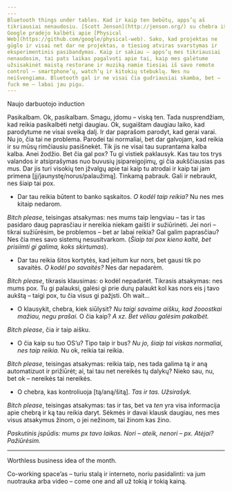 ```yaml
---
---
Bluetooth things under tables. Kad ir kaip ten bebūtų, apps’ų aš
tikriausiai nenaudosiu. [Scott Jenson](http://jenson.org/) su chebra iš
Google pradėjo kalbėti apie [Physical
Web](https://github.com/google/physical-web). Sako, kad projektas ne
gūglo ir visai net dar ne projektas, o tiesiog atviras svarstymas ir
eksperimentinis pasibandymas. Kaip ir sakiau – apps’ų mes tikriausiai
nenaudosim, tai pats laikas pagalvoti apie tai, kaip mes galėtume
užsisakinėt maistą restorane ir muziką namie tiesiai iš savo remote
control – smartphone’ų, watch’ų ir kitokių stebuklų. Nes nu
neišvengiama. Bluetooth gal ir ne visai čia gudriausiai skamba, bet –
fuck me – labai jau pigu.
---
```


Naujo darbuotojo induction

Pasikalbam. Ok, pasikalbam. Smagu, įdomu – viską ten. Tada nusprendžiam,
kad reikia pasikalbėti netgi daugiau. Ok, sugaištam daugiau laiko, kad
parodytume ne visai sveiką dalį. Ir dar paprašom parodyt, kad gerai
varai. Nu jo, čia tai ne problema. Parodei tai normaliai, bet dar
galvojam, kad reikia ir su mūsų rimčiausiu pasišnekėt. Tik jis ne visai
tau suprantama kalba kalba. Anei žodžio. Bet čia gal pox? Tu gi vistiek
paklausyk. Kas tau tos trys valandos ir atsiprašymas nuo buvusių
įsipareigojimų, gi čia aukščiausias pas mus. Dar jis turi visokių ten
įžvalgų apie tai kaip tu atrodai ir kaip tai jam primena
\[jį/jaunystę/norus/palaužimą\]. Tinkamą pabrauk. Gali ir nebraukt, nes
šiaip tai pox.

- Dar tau reikia būtent to banko sąskaitos. _O kodėl taip reikia?_ Nu
  nes mes kitaip nedarom.

_Bitch please_, teisingas atsakymas: nes mums taip lengviau – tas ir tas
pasidaro daug paprasčiau ir nereikia niekam gaišti ir sužiūrinėti. Jei
nori – tikrai sužiūrėsim, be problemos – bet ar labai reikia? Gal galim
paprasčiau? Nes čia mes savo sistemų nesusitvarkom. (_Šiaip tai pox
kieno kaltė, bet prisiimti gi galima, koks skirtumas_).

- Dar tau reikia šitos kortytės, kad įeitum kur nors, bet gausi tik po
  savaitės. _O kodėl po savaitės?_ Nes dar nepadarėm.

_Bitch please_, tikrasis klausimas: o kodėl nepadarėt. Tikrasis
atsakymas: nes mums pox. Tu gi palauksi, galėsi gi prie durų palaukt kol
kas nors eis į tavo aukštą – taigi pox, tu čia visus gi pažįsti. Oh
wait…

- O klausykit, chebra, kiek siūlysit? _Nu taigi savaime aišku, kad
  žooostkai mažiau, negu prašai._ O čia kaip? _A xz. Bet vėliau galėsim
  pakalbėt._

_Bitch please_, čia ir taip aišku.

- O čia kaip su tuo OS’u? Tipo taip ir bus? _Nu jo, šiaip tai viskas
  normaliai, nes taip reikia._ Nu ok, reikia tai reikia.

_Bitch please_, teisingas atsakymas: reikia taip, nes tada galima tą ir
aną automatizuot ir prižiūrėt; ai, tai tau net nereikės tų dalykų? Nieko
sau, nu, bet ok – nereikės tai nereikės.

- O chebra, kas kontroliuoja \[tą/aną/šitą\]. _Tas ir tas. Užsirašyk._

_Bitch please_, teisingas atsakymas: tas ir tas, bet va _ten_ yra visa
informacija apie chebrą ir ką tau reikia daryt. Sėkmės ir davai klausk
daugiau, nes mes visus atsakymus žinom, o jei nežinom, tai žinom kas
žino.

_Paskutinis įspūdis: mums px tavo laikas. Nori – ateik, nenori – px.
Atėjai? Pažiūrėsim._

---

Worthless business idea of the month.

Co-working space’as – turiu stalą ir interneto, noriu pasidalinti: va
jum nuotrauka arba video – come one and all už tokią ir tokią kainą.
